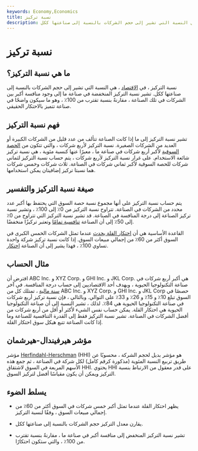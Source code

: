 ```yaml
---
keywords: Economy,Economics
title: نسبة تركيز
description: نسبة التركيز ، في الاقتصاد ، هي النسبة التي تشير إلى حجم الشركات بالنسبة إلى صناعتها ككل.
---
```


# نسبة تركيز
## ما هي نسبة التركيز؟

نسبة التركيز ، في [الاقتصاد](/economics) ، هي النسبة التي تشير إلى حجم الشركات بالنسبة إلى صناعتها ككل. تشير نسبة التركيز المنخفضة في صناعة ما إلى وجود منافسة أكبر بين الشركات في تلك الصناعة ، مقارنةً بنسبة تقترب من 100٪ ، وهو ما سيكون واضحًا في صناعة تتميز بالاحتكار الحقيقي.

## فهم نسبة التركيز

تشير نسبة التركيز إلى ما إذا كانت الصناعة تتألف من عدد قليل من الشركات الكبيرة أو العديد من الشركات الصغيرة. نسبة التركيز لأربع شركات ، والتي تتكون من [الحصة السوقية](/marketshare) لأكبر أربع شركات في صناعة ما ، معبرًا عنها كنسبة مئوية ، هي نسبة تركيز شائعة الاستخدام. على غرار نسبة التركيز لأربع شركات ، يتم حساب نسبة التركيز لثماني شركات للحصة السوقية لأكبر ثماني شركات في الصناعة. ثلاث شركات وخمس شركات هما نسبتا تركيز إضافيتان يمكن استخدامها.

## صيغة نسبة التركيز والتفسير

يتم حساب نسبة التركيز على أنها مجموع نسبة حصة السوق التي يحتفظ بها أكبر عدد محدد من الشركات في الصناعة. تتراوح نسبة التركيز من 0٪ إلى 100٪ ، وتشير نسبة تركيز الصناعة إلى درجة المنافسة في الصناعة. قد تشير نسبة التركيز التي تتراوح من 0٪ إلى 50٪ إلى أن الصناعة [تنافسية تمامًا](/perfectcompetition) وتعتبر تركيزًا منخفضًا.

القاعدة الأساسية هي أن [احتكار القلة يحدث](/oligopoly) عندما تمثل الشركات الخمس الكبرى في السوق أكثر من 60٪ من إجمالي مبيعات السوق. إذا كانت نسبة تركيز شركة واحدة تساوي 100٪ ، فهذا يشير إلى أن الصناعة [احتكار](/monopoly).

## مثال الحساب

افترض أن ABC Inc. و XYZ Corp. و GHI Inc. و JKL Corp. هي أكبر أربع شركات في صناعة التكنولوجيا الحيوية ، ويهدف أحد الاقتصاديين إلى حساب درجة المنافسة. في آخر [سنة مالية](/fiscalyear) ، تمتلك كل من ABC Inc. و XYZ Corp. و GHI Inc. و JKL Corp حصصًا في السوق تبلغ 10٪ و 15٪ و 26٪ و 33٪ على التوالي. وبالتالي ، فإن نسبة تركيز أربع شركات في صناعة التكنولوجيا الحيوية هي 84٪. لذلك ، تشير النسبة إلى أن صناعة التكنولوجيا الحيوية هي احتكار القلة. يمكن حساب نفس الشيء لأكثر أو أقل من أربع شركات من أفضل الشركات في الصناعة. تشير نسبة التركيز فقط إلى القدرة التنافسية للصناعة وما إذا كانت الصناعة تتبع هيكل سوق احتكار القلة.

## مؤشر هيرفيندال-هيرشمان

مؤشر [Herfindahl-Herschman](/hhi) (HHI) هو مؤشر بديل لحجم الشركة ، محسوبًا عن طريق تربيع النسبة المئوية (مذكورة كرقم كامل) لكل شركة في الصناعة ، ثم جمع هذه الأسهم المربعة في السوق لاشتقاق HHI. يحتوي HHI على قدر معقول من الارتباط بنسبة التركيز ويمكن أن يكون مقياسًا أفضل لتركيز السوق.

## يسلط الضوء

- يظهر احتكار القلة عندما تمثل أكبر خمس شركات في السوق أكثر من 60٪ من إجمالي مبيعات السوق ، وفقًا لنسبة التركيز.

- يقارن معدل التركيز حجم الشركات بالنسبة إلى صناعتها ككل.

- تشير نسبة التركيز المنخفض إلى منافسة أكبر في صناعة ما ، مقارنةً بنسبة تقترب من 100٪ ، والتي ستكون احتكارًا.

